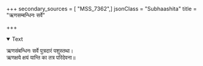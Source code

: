 +++
secondary_sources = [ "MSS_7362",]
jsonClass = "Subhaashita"
title = "ऋणसम्बन्धिनः सर्वे"

+++

<details open><summary>Text</summary>

ऋणसंबन्धिनः सर्वे पुत्रदारं पशुस्तथा।  
ऋणक्षये क्षयं यान्ति का तत्र परिदेवना॥
</details>
